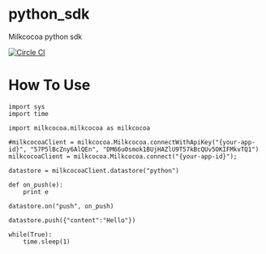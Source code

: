 # python_sdk
Milkcocoa python sdk


[![Circle CI](https://circleci.com/gh/milk-cocoa/python_sdk.svg?style=svg)](https://circleci.com/gh/milk-cocoa/python_sdk)

# How To Use

```
import sys
import time

import milkcocoa.milkcocoa as milkcocoa

#milkcocoaClient = milkcocoa.Milkcocoa.connectWithApiKey("{your-app-id}", "57P5lBcZny6AlQEn", "DM66u0smok1BUjHAZlU9T57kBcQUv5OKIFMkvTQ1")
milkcocoaClient = milkcocoa.Milkcocoa.connect("{your-app-id}");

datastore = milkcocoaClient.datastore("python")

def on_push(e):
	print e

datastore.on("push", on_push)

datastore.push({"content":"Hello"})

while(True):
	time.sleep(1)
```